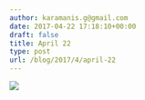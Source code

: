 ```yaml
---
author: karamanis.g@gmail.com
date: 2017-04-22 17:18:10+00:00
draft: false
title: April 22
type: post
url: /blog/2017/4/april-22
---
```


![](/images/2017-04-22-20174april-22/image-asset.jpeg)

